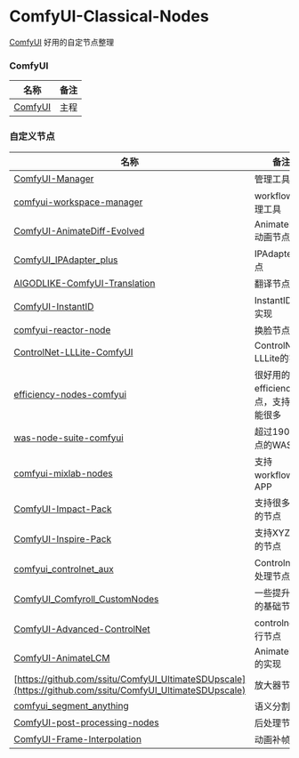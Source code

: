 # ComfyUI-Classical-Nodes
[ComfyUI](https://github.com/comfyanonymous/ComfyUI) 好用的自定节点整理

### ComfyUI
|名称|备注|
|---|---|
|[ComfyUI](https://github.com/comfyanonymous/ComfyUI)|主程|


### 自定义节点
|名称|备注|推荐指数|
|---|---|---|
|[ComfyUI-Manager](https://github.com/ltdrdata/ComfyUI-Manager)|管理工具|☆☆☆☆☆|
|[comfyui-workspace-manager](https://github.com/11cafe/comfyui-workspace-manager)|workflow管理工具|☆☆☆☆☆|
|[ComfyUI-AnimateDiff-Evolved](https://github.com/Kosinkadink/ComfyUI-AnimateDiff-Evolved)|AnimateDiff动画节点|☆☆☆☆|
|[ComfyUI_IPAdapter_plus](https://github.com/cubiq/ComfyUI_IPAdapter_plus)|IPAdapter节点|☆☆☆☆|
|[AIGODLIKE-ComfyUI-Translation](https://github.com/AIGODLIKE/AIGODLIKE-ComfyUI-Translation)|翻译节点|☆☆☆|
|[ComfyUI-InstantID](https://github.com/ZHO-ZHO-ZHO/ComfyUI-InstantID)|InstantID的实现|☆☆☆☆|
|[comfyui-reactor-node](https://github.com/Gourieff/comfyui-reactor-node)|换脸节点|☆☆☆☆|
|[ControlNet-LLLite-ComfyUI](https://github.com/kohya-ss/ControlNet-LLLite-ComfyUI)|ControlNet-LLLite的实现|☆☆☆|
|[efficiency-nodes-comfyui](https://github.com/jags111/efficiency-nodes-comfyui)|很好用的efficiency节点，支持的功能很多|☆☆☆☆☆|
|[was-node-suite-comfyui](https://github.com/WASasquatch/was-node-suite-comfyui)|超过190+节点的WAS库|☆☆☆☆|
|[comfyui-mixlab-nodes](https://github.com/shadowcz007/comfyui-mixlab-nodes)|支持workflow转APP|☆☆☆☆|
|[ComfyUI-Impact-Pack](https://github.com/ltdrdata/ComfyUI-Impact-Pack)|支持很多功能的节点|☆☆☆☆|
|[ComfyUI-Inspire-Pack](https://github.com/ltdrdata/ComfyUI-Inspire-Pack)|支持XYZ功能的节点|☆☆☆|
|[comfyui_controlnet_aux](https://github.com/Fannovel16/comfyui_controlnet_aux)|Controlnet预处理节点|☆☆☆☆|
|[ComfyUI_Comfyroll_CustomNodes](https://github.com/Suzie1/ComfyUI_Comfyroll_CustomNodes)|一些提升效率的基础节点|☆☆☆|
|[ComfyUI-Advanced-ControlNet](https://github.com/Kosinkadink/ComfyUI-Advanced-ControlNet)|controlnet执行节点|☆☆☆☆☆|
|[ComfyUI-AnimateLCM](https://github.com/dezi-ai/ComfyUI-AnimateLCM)|AnimateLCM的实现|☆☆☆|
|[https://github.com/ssitu/ComfyUI_UltimateSDUpscale](https://github.com/ssitu/ComfyUI_UltimateSDUpscale)|放大器节点|☆☆☆|
|[comfyui_segment_anything](https://github.com/storyicon/comfyui_segment_anything)|语义分割节点|☆☆☆☆|
|[ComfyUI-post-processing-nodes](https://github.com/EllangoK/ComfyUI-post-processing-nodes)|后处理节点|☆☆☆☆|
|[ComfyUI-Frame-Interpolation](https://github.com/Fannovel16/ComfyUI-Frame-Interpolation)|动画补帧节点|☆☆☆☆|
